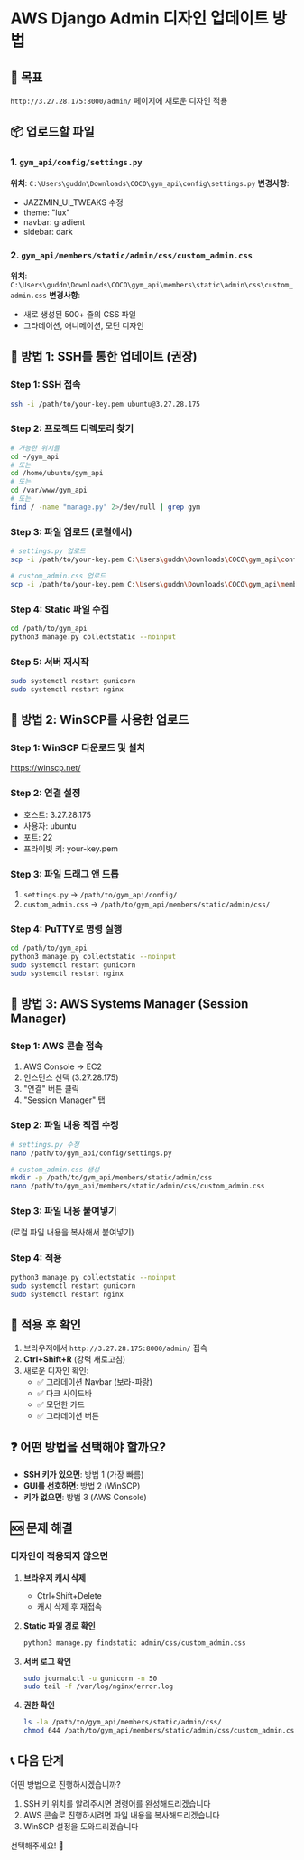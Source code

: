 # AWS Django Admin 디자인 업데이트 방법

## 🎯 목표
`http://3.27.28.175:8000/admin/` 페이지에 새로운 디자인 적용

## 📦 업로드할 파일

### 1. `gym_api/config/settings.py`
**위치**: `C:\Users\guddn\Downloads\COCO\gym_api\config\settings.py`
**변경사항**:
- JAZZMIN_UI_TWEAKS 수정
- theme: "lux"
- navbar: gradient
- sidebar: dark

### 2. `gym_api/members/static/admin/css/custom_admin.css`
**위치**: `C:\Users\guddn\Downloads\COCO\gym_api\members\static\admin\css\custom_admin.css`
**변경사항**:
- 새로 생성된 500+ 줄의 CSS 파일
- 그라데이션, 애니메이션, 모던 디자인

## 🚀 방법 1: SSH를 통한 업데이트 (권장)

### Step 1: SSH 접속
```bash
ssh -i /path/to/your-key.pem ubuntu@3.27.28.175
```

### Step 2: 프로젝트 디렉토리 찾기
```bash
# 가능한 위치들
cd ~/gym_api
# 또는
cd /home/ubuntu/gym_api
# 또는
cd /var/www/gym_api
# 또는
find / -name "manage.py" 2>/dev/null | grep gym
```

### Step 3: 파일 업로드 (로컬에서)
```bash
# settings.py 업로드
scp -i /path/to/your-key.pem C:\Users\guddn\Downloads\COCO\gym_api\config\settings.py ubuntu@3.27.28.175:/path/to/gym_api/config/

# custom_admin.css 업로드
scp -i /path/to/your-key.pem C:\Users\guddn\Downloads\COCO\gym_api\members\static\admin\css\custom_admin.css ubuntu@3.27.28.175:/path/to/gym_api/members/static/admin/css/
```

### Step 4: Static 파일 수집
```bash
cd /path/to/gym_api
python3 manage.py collectstatic --noinput
```

### Step 5: 서버 재시작
```bash
sudo systemctl restart gunicorn
sudo systemctl restart nginx
```

## 🚀 방법 2: WinSCP를 사용한 업로드

### Step 1: WinSCP 다운로드 및 설치
https://winscp.net/

### Step 2: 연결 설정
- 호스트: 3.27.28.175
- 사용자: ubuntu
- 포트: 22
- 프라이빗 키: your-key.pem

### Step 3: 파일 드래그 앤 드롭
1. `settings.py` → `/path/to/gym_api/config/`
2. `custom_admin.css` → `/path/to/gym_api/members/static/admin/css/`

### Step 4: PuTTY로 명령 실행
```bash
cd /path/to/gym_api
python3 manage.py collectstatic --noinput
sudo systemctl restart gunicorn
sudo systemctl restart nginx
```

## 🚀 방법 3: AWS Systems Manager (Session Manager)

### Step 1: AWS 콘솔 접속
1. AWS Console → EC2
2. 인스턴스 선택 (3.27.28.175)
3. "연결" 버튼 클릭
4. "Session Manager" 탭

### Step 2: 파일 내용 직접 수정
```bash
# settings.py 수정
nano /path/to/gym_api/config/settings.py

# custom_admin.css 생성
mkdir -p /path/to/gym_api/members/static/admin/css
nano /path/to/gym_api/members/static/admin/css/custom_admin.css
```

### Step 3: 파일 내용 붙여넣기
(로컬 파일 내용을 복사해서 붙여넣기)

### Step 4: 적용
```bash
python3 manage.py collectstatic --noinput
sudo systemctl restart gunicorn
sudo systemctl restart nginx
```

## 🎨 적용 후 확인

1. 브라우저에서 `http://3.27.28.175:8000/admin/` 접속
2. **Ctrl+Shift+R** (강력 새로고침)
3. 새로운 디자인 확인:
   - ✅ 그라데이션 Navbar (보라-파랑)
   - ✅ 다크 사이드바
   - ✅ 모던한 카드
   - ✅ 그라데이션 버튼

## ❓ 어떤 방법을 선택해야 할까요?

- **SSH 키가 있으면**: 방법 1 (가장 빠름)
- **GUI를 선호하면**: 방법 2 (WinSCP)
- **키가 없으면**: 방법 3 (AWS Console)

## 🆘 문제 해결

### 디자인이 적용되지 않으면

1. **브라우저 캐시 삭제**
   - Ctrl+Shift+Delete
   - 캐시 삭제 후 재접속

2. **Static 파일 경로 확인**
   ```bash
   python3 manage.py findstatic admin/css/custom_admin.css
   ```

3. **서버 로그 확인**
   ```bash
   sudo journalctl -u gunicorn -n 50
   sudo tail -f /var/log/nginx/error.log
   ```

4. **권한 확인**
   ```bash
   ls -la /path/to/gym_api/members/static/admin/css/
   chmod 644 /path/to/gym_api/members/static/admin/css/custom_admin.css
   ```

## 📞 다음 단계

어떤 방법으로 진행하시겠습니까?

1. SSH 키 위치를 알려주시면 명령어를 완성해드리겠습니다
2. AWS 콘솔로 진행하시려면 파일 내용을 복사해드리겠습니다
3. WinSCP 설정을 도와드리겠습니다

선택해주세요! 🚀










